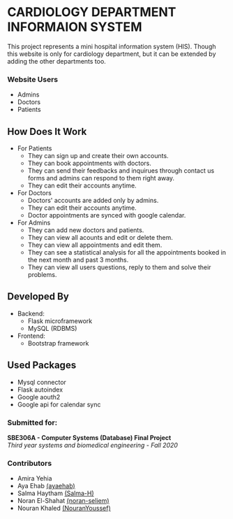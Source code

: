 # CARDIOLOGY DEPARTMENT INFORMAION SYSTEM

This project represents a mini hospital information system (HIS). Though this website is only for cardiology department, but it can be extended by adding the other departments too.

### Website Users
* Admins
* Doctors
* Patients

## How Does It Work

* For Patients
    * They can sign up and create their own accounts.
    * They can book appointments with doctors.
    * They can send their feedbacks and inquirues through contact us forms and admins can respond to them right away.
    * They can edit their accounts anytime.
* For Doctors
    * Doctors' accounts are added only by admins.
    * They can edit their accounts anytime.
    * Doctor appointments are synced with google calendar.
* For Admins
    * They can add new doctors and patients.
    * They can view all acounts and edit or delete them.
    * They can view all appointments and edit them.
    * They can see a statistical analysis for all the appointments booked in the next month and past 3 months.
    * They can view all users questions, reply to them and solve their problems.


## Developed By
* Backend: 
    * Flask microframework 
    * MySQL (RDBMS)
* Frontend: 
    * Bootstrap framework

## Used Packages
* Mysql connector
* Flask autoindex
* Google aouth2
* Google api for calendar sync



### Submitted for: 
**SBE306A - Computer Systems (Database) Final Project**<br>
*Third year systems and biomedical engineering -  Fall 2020*

### Contributors
* Amira Yehia
* Aya Ehab [(ayaehab)](https://github.com/ayaehab)
* Salma Haytham [(Salma-H)](https://github.com/Salma-H)
* Noran El-Shahat [(noran-seliem)](https://github.com/noran-seliem)
* Nouran Khaled [(NouranYoussef)](https://github.com/NouranYoussef)